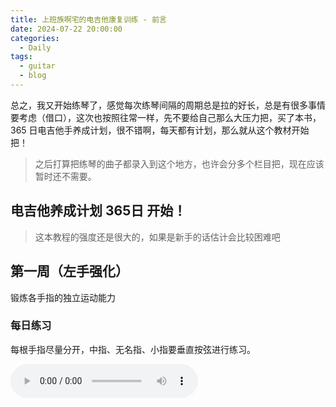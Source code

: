 ```yaml
---
title: 上班族啊宅的电吉他康复训练 - 前言
date: 2024-07-22 20:00:00
categories:
  - Daily
tags:
  - guitar
  - blog
---
```


总之，我又开始练琴了，感觉每次练琴间隔的周期总是拉的好长，总是有很多事情要考虑（借口），这次也按照往常一样，先不要给自己那么大压力把，买了本书，365 日电吉他手养成计划，很不错啊，每天都有计划，那么就从这个教材开始把！

> 之后打算把练琴的曲子都录入到这个地方，也许会分多个栏目把，现在应该暂时还不需要。

<!-- more -->

## 电吉他养成计划 365日 开始！

> 这本教程的强度还是很大的，如果是新手的话估计会比较困难吧

## 第一周（左手强化）

锻炼各手指的独立运动能力

### 每日练习

每根手指尽量分开，中指、无名指、小指要垂直按弦进行练习。

<audio controls src="/guitar/daily-1.mp3" />

### 周一

食指 -> 无名指 -> 中指 -> 小指, 小指 -> 中指 -> 无名指 -> 食指的练习

<audio controls src="/guitar/2024-07-15.mp3" />

### 周二

前半段以食指为基准，后半截以小指为基准的运指练习

<audio controls src="/guitar/2024-07-16.mp3" />

### 周三

按照谱子中的指定指法顺序弹奏三连音

<audio controls src="/guitar/2024-07-17.mp3" />

### 周四

以三个音为一个单位的反复乐句

<audio controls src="/guitar/2024-07-18.mp3" />

> 太简单了，把下面两天的也给先练了（

### 周五

练习移动一个品格

<audio controls src="/guitar/2024-07-19.mp3" />

### 周六

练习移动两个品格

<audio controls src="/guitar/2024-07-20.mp3" />